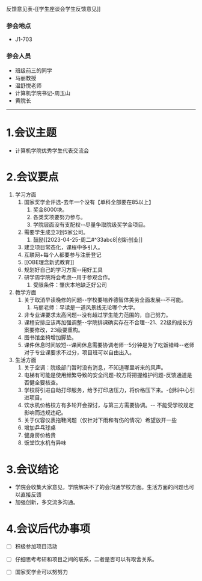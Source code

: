 反馈意见表-[[学生座谈会学生反馈意见]]

### 参会地点

- J1-703

### 参会人员

- 班级前三的同学
- 马丽教授
- 温舒悦老师
- 计算机学院书记-周玉山
- 黄院长

---

# 1.会议主题

- 计算机学院优秀学生代表交流会

# 2.会议要点

1. 学习方面
	1. 国家奖学金评选-去年一个没有【单科全部要在85以上】
		1. 奖金8000块。
		2. 各类奖项要努力参与。
		3. 学院层面没有支配权--尽量争取院级奖学金项目。
	2. 需要学生成立3到5家公司。
		1. 鼓励[[2023-04-25-周二#^33abc8|创新创业]]
	3. 建立项目常态化，课程中多引入。
	4. 互联网+每个人都要参与注册登记
	5. [[OBE理念新式教育]]
	6. 规划好自己的学习方案--用好工具
	7. 研学周学院将会考虑--用于参观合作。
		1. 受限条件：肇庆本地缺乏好公司
2. 教学方面
	1. 关于取消早读晚修的问题--学校要培养德智体美劳全面发展--不可能。
		1. 马丽老师：早读是一道风景线无论哪个大学。
	2. 非专业课要求太高问题--没有超过学生能力范围的，自己努力。
	3. 课程安排应该再加强调整--学院排课确实存在不合理--21、22级的成长方案要修改，23级要重构。
	4. 图书馆坐椅增加脚垫。
	5. 课件休息时间较短--课间休息需要协调老师--5分钟是为了吃饭错峰--老师对于专业课要求不过分，项目班可以自由出入。
3. 生活方面
	1. 关于空调：院级部门暂时没有消息，不知道哪里听来的风声。
	2. 电梯有可能是使用频繁导致的安全问题-校方将把握维护问题-反馈通道是否健全要核查。
	3. 学校将引进自助打印服务，给予打印店压力，将价格压下来。-创科中心引进项目。
	4. 饮水机价格校方有多轮开会探讨，与第三方需要协调。-- 不能受学校规定影响而违规违纪。
	5. 关于仪容仪表拖鞋问题（仅针对下雨和有伤的情况）希望放开一些
	6. 增加乒乓球桌
	7. 健身房价格贵
	8. 饭堂饮水机有异味

# 3.会议结论

- 学院会收集大家意见，学院解决不了的会沟通学校方面。生活方面的问题也可以直接反馈
- 加强创新，多交流多沟通。

# 4.会议后代办事项

- [ ] 积极参加项目活动
- [ ] 仔细思考考研和项目之间的联系，二者是否可以有取舍关系。
- [ ]  国家奖学金可以努努力

